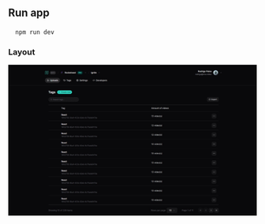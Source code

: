 ## Run app

``` 
  npm run dev
```

### Layout 

<div class="center" >
  <img src="./src/assets/layout.jpeg"/>
<div/>